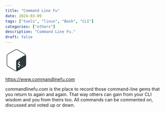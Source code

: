```yaml
---
title: "Command Line Fu"
date: 2024-03-09
tags: ["tools", "linux", "Bash", "CLI"]
categories: ["others"]
description: "Command Line Fu."
draft: false
---
```


<img src="https://raw.githubusercontent.com/althaser/website/67c0225b7e6216e4ba43ff7fd529d3feb8126b96/static/images/bash.svg" alt="commandlinefu" width="70" height="70">

https://www.commandlinefu.com

commandlinefu.com is the place to record those command-line gems that you return to again and again. That way others can gain from your CLI wisdom and you from theirs too. All commands can be commented on, discussed and voted up or down.
